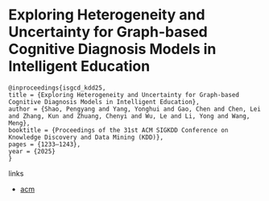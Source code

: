 # Exploring Heterogeneity and Uncertainty for Graph-based Cognitive Diagnosis Models in Intelligent Education

```
@inproceedings{isgcd_kdd25,
title = {Exploring Heterogeneity and Uncertainty for Graph-based Cognitive Diagnosis Models in Intelligent Education},
author = {Shao, Pengyang and Yang, Yonghui and Gao, Chen and Chen, Lei and Zhang, Kun and Zhuang, Chenyi and Wu, Le and Li, Yong and Wang, Meng},
booktitle = {Proceedings of the 31st ACM SIGKDD Conference on Knowledge Discovery and Data Mining (KDD)},
pages = {1233–1243},
year = {2025}
}
```

links
- [acm](https://dl.acm.org/doi/10.1145/3690624.3709264)
